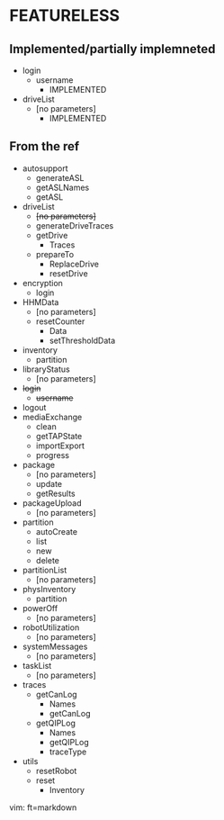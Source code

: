 FEATURELESS
===========

Implemented/partially implemneted
---------------------------------
  * login
      * username 
        * IMPLEMENTED
  * driveList
      * [no parameters] 
        * IMPLEMENTED

From the ref
------------
  * autosupport
      * generateASL 
      * getASLNames 
      * getASL 
  * driveList
      * ~~[no parameters]~~
      * generateDriveTraces 
    * getDrive
      * Traces 
    * prepareTo
      * ReplaceDrive 
      * resetDrive 
  * encryption
      * login 
  * HHMData
      * [no parameters] 
    * resetCounter
      * Data 
      * setThresholdData 
  * inventory
      * partition 
  * libraryStatus
      * [no parameters] 
  * ~~login~~
      * ~~username~~ 
  * logout
  * mediaExchange
      * clean 
      * getTAPState 
      * importExport 
      * progress 
  * package
      * [no parameters] 
      * update 
      * getResults 
  * packageUpload
      * [no parameters] 
  * partition
      * autoCreate 
      * list 
      * new 
      * delete 
  * partitionList
      * [no parameters] 
  * physInventory
      * partition 
  * powerOff
      * [no parameters] 
  * robotUtilization
      * [no parameters] 
  * systemMessages
      * [no parameters] 
  * taskList
      * [no parameters] 
  * traces
    * getCanLog
      * Names 
      * getCanLog 
    * getQIPLog
      * Names 
      * getQIPLog 
      * traceType 
  * utils
      * resetRobot 
    * reset
      * Inventory 

vim: ft=markdown
